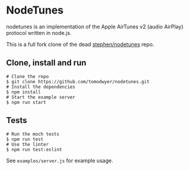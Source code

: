 # NodeTunes

nodetunes is an implementation of the Apple AirTunes v2 (audio AirPlay) protocol written in node.js.

This is a full fork clone of the dead [stephen/nodetunes](https://github.com/stephen/nodetunes) repo.

## Clone, install and run

```shell
# Clone the repo
$ git clone https://github.com/tomodwyer/nodetunes.git
# Install the dependencies
$ npm install
# Start the example server
$ npm run start
```

## Tests

```shell
# Run the moch tests
$ npm run test
# Use the linter
$ npm run test:eslint
```

See ```examples/server.js``` for example usage.
